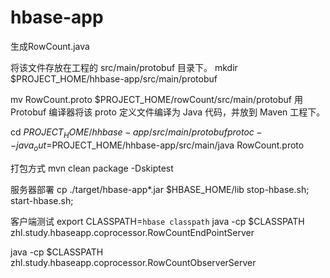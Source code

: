 # hbase-app

生成RowCount.java

将该文件存放在工程的 src/main/protobuf 目录下。
mkdir $PROJECT_HOME/hhbase-app/src/main/protobuf

mv RowCount.proto $PROJECT_HOME/rowCount/src/main/protobuf
用 Protobuf 编译器将该 proto 定义文件编译为 Java 代码，并放到 Maven 工程下。

cd $PROJECT_HOME/hhbase-app/src/main/protobuf
protoc --java_out=$PROJECT_HOME/hhbase-app/src/main/java RowCount.proto


打包方式
mvn clean package -Dskiptest



服务器部署
cp ./target/hbase-app*.jar $HBASE_HOME/lib
stop-hbase.sh;
start-hbase.sh;

客户端测试
export CLASSPATH=`hbase classpath`
java -cp $CLASSPATH zhl.study.hbaseapp.coprocessor.RowCountEndPointServer



java -cp $CLASSPATH zhl.study.hbaseapp.coprocessor.RowCountObserverServer